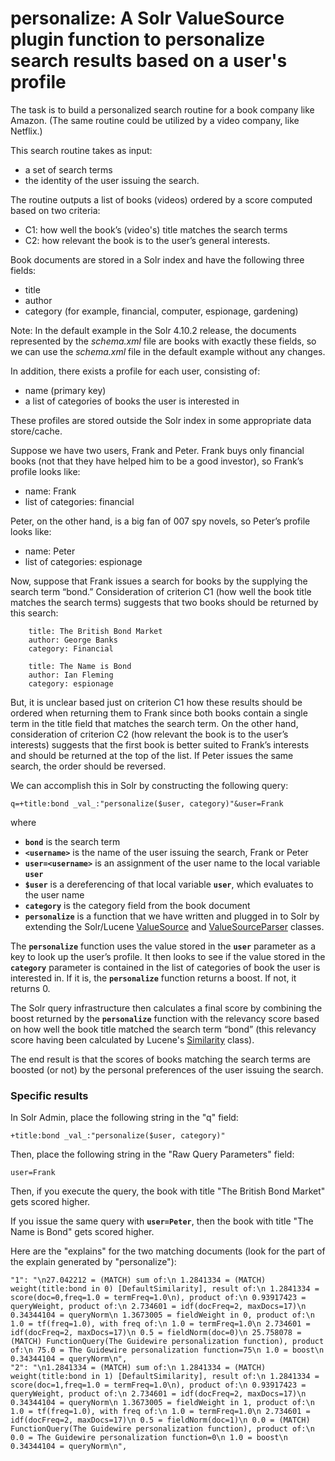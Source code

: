 # personalize: A Solr ValueSource plugin function to personalize search results based on a user's profile

The task is to build a personalized search routine for a book company like Amazon. (The same routine could be utilized by a video company, like Netflix.) 

This search routine takes as input:

  * a set of search terms
  * the identity of the user issuing the search.

The routine outputs a list of books (videos) ordered by a score computed based on two criteria:

  * C1: how well the book’s (video's) title matches the search terms
  * C2: how relevant the book is to the user’s general interests.

Book documents are stored in a Solr index and have the following three fields:

  * title
  * author
  * category (for example, financial, computer, espionage, gardening)

Note: In the default example in the Solr 4.10.2 release, the documents represented by the *schema.xml* file are books with exactly these fields, so we can use the *schema.xml* file in the default example without any changes.

In addition, there exists a profile for each user, consisting of:

  * name (primary key)
  * a list of categories of books the user is interested in

These profiles are stored outside the Solr index in some appropriate data store/cache.

Suppose we have two users, Frank and Peter. Frank buys only financial books (not that they have helped him to be a good investor), so Frank’s profile looks like:

  * name: Frank
  * list of categories: financial

Peter, on the other hand, is a big fan of 007 spy novels, so Peter’s profile looks like:

  * name: Peter
  * list of categories: espionage

Now, suppose that Frank issues a search for books by the supplying the search term “bond.” Consideration of criterion C1 (how well the book title matches the search terms) suggests that two books should be returned by this search:

    
        title: The British Bond Market
        author: George Banks
        category: Financial
    
        title: The Name is Bond
        author: Ian Fleming
        category: espionage
    

But, it is unclear based just on criterion C1 how these results should be ordered when returning them to Frank since both books contain a single term in the title field that matches the search term. On the other hand, consideration of criterion C2 (how relevant the book is to the user’s interests) suggests that the first book is better suited to Frank’s interests and should be returned at the top of the list. If Peter issues the same search, the order should be reversed.

We can accomplish this in Solr by constructing the following query:

    q=+title:bond _val_:"personalize($user, category)"&user=Frank

where

  * __``bond``__ is the search term
  * __``<username>``__ is the name of the user issuing the search, Frank or Peter
  * __``user=<username>``__ is an assignment of the user name to the local variable __``user``__
  * __``$user``__ is a dereferencing of that local variable __``user``__, which evaluates to the user name
  * __``category``__ is the category field from the book document
  * __``personalize``__ is a function that we have written and plugged in to Solr by extending the Solr/Lucene [ValueSource](http://lucene.apache.org/core/4_10_2/queries/org/apache/lucene/queries/function/ValueSource.html?is-external=true) and [ValueSourceParser](http://lucene.apache.org/solr/4_10_2/solr-core/org/apache/solr/search/ValueSourceParser.html) classes.

The __``personalize``__ function uses the value stored in the __``user``__ parameter as a key to look up the user’s profile. It then looks to see if the value stored in the __``category``__ parameter is contained in the list of categories of book the user is interested in. If it is, the __``personalize``__ function returns a boost. If not, it returns 0.

The Solr query infrastructure then calculates a final score by combining the boost returned by the __``personalize``__ function with the relevancy score based on how well the book title matched the search term “bond” (this relevancy score having been calculated by Lucene's [Similarity](http://lucene.apache.org/core/4_10_2/core/org/apache/lucene/search/similarities/Similarity.html) class).

The end result is that the scores of books matching the search terms are boosted (or not) by the personal preferences of the user issuing the search.

### Specific results

In Solr Admin, place the following string in the "q" field:

    +title:bond _val_:"personalize($user, category)"

Then, place the following string in the "Raw Query Parameters" field:

    user=Frank

Then, if you execute the query, the book with title "The British Bond Market" gets scored higher.

If you issue the same query with __``user=Peter``__, then the book with title "The Name is Bond" gets scored higher.

Here are the "explains" for the two matching documents (look for the part of the explain generated by "personalize"):

    "1": "\n27.042212 = (MATCH) sum of:\n 1.2841334 = (MATCH) weight(title:bond in 0) [DefaultSimilarity], result of:\n 1.2841334 = score(doc=0,freq=1.0 = termFreq=1.0\n), product of:\n 0.93917423 = queryWeight, product of:\n 2.734601 = idf(docFreq=2, maxDocs=17)\n 0.34344104 = queryNorm\n 1.3673005 = fieldWeight in 0, product of:\n 1.0 = tf(freq=1.0), with freq of:\n 1.0 = termFreq=1.0\n 2.734601 = idf(docFreq=2, maxDocs=17)\n 0.5 = fieldNorm(doc=0)\n 25.758078 = (MATCH) FunctionQuery(The Guidewire personalization function), product of:\n 75.0 = The Guidewire personalization function=75\n 1.0 = boost\n 0.34344104 = queryNorm\n",
    "2": "\n1.2841334 = (MATCH) sum of:\n 1.2841334 = (MATCH) weight(title:bond in 1) [DefaultSimilarity], result of:\n 1.2841334 = score(doc=1,freq=1.0 = termFreq=1.0\n), product of:\n 0.93917423 = queryWeight, product of:\n 2.734601 = idf(docFreq=2, maxDocs=17)\n 0.34344104 = queryNorm\n 1.3673005 = fieldWeight in 1, product of:\n 1.0 = tf(freq=1.0), with freq of:\n 1.0 = termFreq=1.0\n 2.734601 = idf(docFreq=2, maxDocs=17)\n 0.5 = fieldNorm(doc=1)\n 0.0 = (MATCH) FunctionQuery(The Guidewire personalization function), product of:\n 0.0 = The Guidewire personalization function=0\n 1.0 = boost\n 0.34344104 = queryNorm\n",
